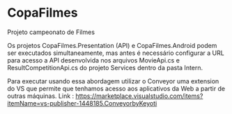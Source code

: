 # CopaFilmes
Projeto campeonato de Filmes

Os projetos CopaFilmes.Presentation (API) e CopaFilmes.Android podem ser executados simultaneamente, mas antes é necessário 
configurar a URL para acesso a API desenvolvida nos arquivos MovieApi.cs e ResultCompetitionApi.cs do projeto Services dentro da pasta Intern.

Para executar usando essa abordagem utilizar o Conveyor uma extension do VS que permite que tenhamos acesso aos aplicativos da Web a partir de outras máquinas. Link : https://marketplace.visualstudio.com/items?itemName=vs-publisher-1448185.ConveyorbyKeyoti







